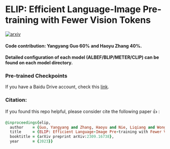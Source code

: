 # ELIP: Efficient Language-Image Pre-training with Fewer Vision Tokens

[![arxiv](https://img.shields.io/badge/paper-Arxiv-blue.svg)](https://arxiv.org/abs/2309.16738)

#### Code contribution: Yangyang Guo 60% and Haoyu Zhang 40%.

#### Detailed configuration of each model (ALBEF/BLIP/METER/CLIP) can be found on each model directory.

### Pre-trained Checkpoints 
If you have a Baidu Drive account, check this <a href="https://pan.baidu.com/s/1C6OP7mJ0nnXQdR1cat22Rw?pwd=rg19">link</a>.

### Citation:
If you found this repo helpful, please consider cite the following paper :+1: :
```ruby
@inproceedings{elip,
  author    = {Guo, Yangyang and Zhang, Haoyu and Nie, Liqiang and Wong, Yongkang and Kankanhalli, Mohan},
  title     = {ELIP: Efficient Language-Image Pre-training with Fewer Vision Tokens},
  booktitle = {arXiv preprint arXiv:2309.16738},
  year      = {2023}}
```
